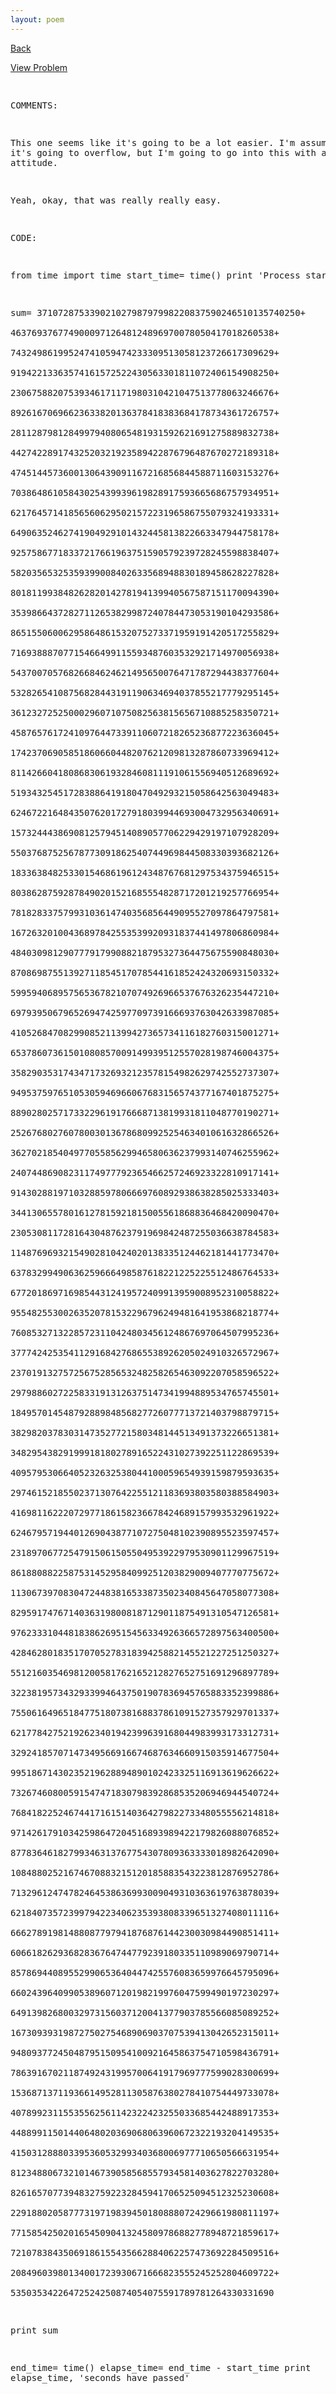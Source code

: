 ```yaml
---
layout: poem
---
```



<html>

<head>
<title>Euler - Problem 13</title>

<script type="text/javascript">

  var _gaq = _gaq || [];
  _gaq.push(['_setAccount', 'UA-16960753-5']);
  _gaq.push(['_trackPageview']);

  (function() {
    var ga = document.createElement('script'); ga.type = 'text/javascript'; ga.async = true;
    ga.src = ('https:' == document.location.protocol ? 'https://ssl' : 'http://www') + '.google-analytics.com/ga.js';
    var s = document.getElementsByTagName('script')[0]; s.parentNode.insertBefore(ga, s);
  })();

</script>

</head>

<body>

<p><a href="../index.html">Back</a></p>
<p><a href="http://projecteuler.net/problem=13" target="_blank">View Problem</a></p>
<pre>

COMMENTS:

This one seems like it's going to be a lot easier. I'm assuming that it's going to overflow, but I'm going to go 
into this with a possitive attitude.

Yeah, okay, that was really really easy.


CODE:

from time import time
start_time= time()
print 'Process started'


sum= 37107287533902102798797998220837590246510135740250+\
46376937677490009712648124896970078050417018260538+\
74324986199524741059474233309513058123726617309629+\
91942213363574161572522430563301811072406154908250+\
23067588207539346171171980310421047513778063246676+\
89261670696623633820136378418383684178734361726757+\
28112879812849979408065481931592621691275889832738+\
44274228917432520321923589422876796487670272189318+\
47451445736001306439091167216856844588711603153276+\
70386486105843025439939619828917593665686757934951+\
62176457141856560629502157223196586755079324193331+\
64906352462741904929101432445813822663347944758178+\
92575867718337217661963751590579239728245598838407+\
58203565325359399008402633568948830189458628227828+\
80181199384826282014278194139940567587151170094390+\
35398664372827112653829987240784473053190104293586+\
86515506006295864861532075273371959191420517255829+\
71693888707715466499115593487603532921714970056938+\
54370070576826684624621495650076471787294438377604+\
53282654108756828443191190634694037855217779295145+\
36123272525000296071075082563815656710885258350721+\
45876576172410976447339110607218265236877223636045+\
17423706905851860660448207621209813287860733969412+\
81142660418086830619328460811191061556940512689692+\
51934325451728388641918047049293215058642563049483+\
62467221648435076201727918039944693004732956340691+\
15732444386908125794514089057706229429197107928209+\
55037687525678773091862540744969844508330393682126+\
18336384825330154686196124348767681297534375946515+\
80386287592878490201521685554828717201219257766954+\
78182833757993103614740356856449095527097864797581+\
16726320100436897842553539920931837441497806860984+\
48403098129077791799088218795327364475675590848030+\
87086987551392711854517078544161852424320693150332+\
59959406895756536782107074926966537676326235447210+\
69793950679652694742597709739166693763042633987085+\
41052684708299085211399427365734116182760315001271+\
65378607361501080857009149939512557028198746004375+\
35829035317434717326932123578154982629742552737307+\
94953759765105305946966067683156574377167401875275+\
88902802571733229619176668713819931811048770190271+\
25267680276078003013678680992525463401061632866526+\
36270218540497705585629946580636237993140746255962+\
24074486908231174977792365466257246923322810917141+\
91430288197103288597806669760892938638285025333403+\
34413065578016127815921815005561868836468420090470+\
23053081172816430487623791969842487255036638784583+\
11487696932154902810424020138335124462181441773470+\
63783299490636259666498587618221225225512486764533+\
67720186971698544312419572409913959008952310058822+\
95548255300263520781532296796249481641953868218774+\
76085327132285723110424803456124867697064507995236+\
37774242535411291684276865538926205024910326572967+\
23701913275725675285653248258265463092207058596522+\
29798860272258331913126375147341994889534765745501+\
18495701454879288984856827726077713721403798879715+\
38298203783031473527721580348144513491373226651381+\
34829543829199918180278916522431027392251122869539+\
40957953066405232632538044100059654939159879593635+\
29746152185502371307642255121183693803580388584903+\
41698116222072977186158236678424689157993532961922+\
62467957194401269043877107275048102390895523597457+\
23189706772547915061505504953922979530901129967519+\
86188088225875314529584099251203829009407770775672+\
11306739708304724483816533873502340845647058077308+\
82959174767140363198008187129011875491310547126581+\
97623331044818386269515456334926366572897563400500+\
42846280183517070527831839425882145521227251250327+\
55121603546981200581762165212827652751691296897789+\
32238195734329339946437501907836945765883352399886+\
75506164965184775180738168837861091527357929701337+\
62177842752192623401942399639168044983993173312731+\
32924185707147349566916674687634660915035914677504+\
99518671430235219628894890102423325116913619626622+\
73267460800591547471830798392868535206946944540724+\
76841822524674417161514036427982273348055556214818+\
97142617910342598647204516893989422179826088076852+\
87783646182799346313767754307809363333018982642090+\
10848802521674670883215120185883543223812876952786+\
71329612474782464538636993009049310363619763878039+\
62184073572399794223406235393808339651327408011116+\
66627891981488087797941876876144230030984490851411+\
60661826293682836764744779239180335110989069790714+\
85786944089552990653640447425576083659976645795096+\
66024396409905389607120198219976047599490197230297+\
64913982680032973156037120041377903785566085089252+\
16730939319872750275468906903707539413042652315011+\
94809377245048795150954100921645863754710598436791+\
78639167021187492431995700641917969777599028300699+\
15368713711936614952811305876380278410754449733078+\
40789923115535562561142322423255033685442488917353+\
44889911501440648020369068063960672322193204149535+\
41503128880339536053299340368006977710650566631954+\
81234880673210146739058568557934581403627822703280+\
82616570773948327592232845941706525094512325230608+\
22918802058777319719839450180888072429661980811197+\
77158542502016545090413245809786882778948721859617+\
72107838435069186155435662884062257473692284509516+\
20849603980134001723930671666823555245252804609722+\
53503534226472524250874054075591789781264330331690
	
print sum

end_time= time()
elapse_time= end_time - start_time
print elapse_time, 'seconds have passed'


</pre>
</body>
</html>
